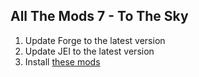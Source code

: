 ## All The Mods 7 - To The Sky

1. Update Forge to the latest version
2. Update JEI to the latest version
3. Install [these mods](https://github.com/Radk6/MC-Optimization-Guide/blob/main/mods-n-stuff/1.18.2.md#forge)
